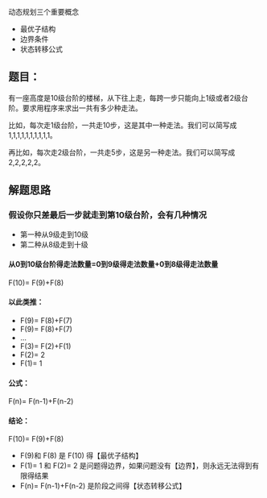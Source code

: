 动态规划三个重要概念
* 最优子结构
* 边界条件
* 状态转移公式

## 题目：
有一座高度是10级台阶的楼梯，从下往上走，每跨一步只能向上1级或者2级台阶。要求用程序来求出一共有多少种走法。

比如，每次走1级台阶，一共走10步，这是其中一种走法。我们可以简写成 1,1,1,1,1,1,1,1,1,1。

再比如，每次走2级台阶，一共走5步，这是另一种走法。我们可以简写成 2,2,2,2,2。

## 解题思路

### 假设你只差最后一步就走到第10级台阶，会有几种情况

* 第一种从9级走到10级
* 第二种从8级走到十级

####  从0到10级台阶得走法数量=0到9级得走法数量+0到8级得走法数量

 F(10)= F(9)+F(8)
 #### 以此类推：
 
 * F(9)= F(8)+F(7)
 * F(9)= F(8)+F(7)
 * ...
 * F(3)= F(2)+F(1)
 * F(2)= 2
 * F(1)= 1
 
 #### 公式：
  F(n)= F(n-1)+F(n-2)
  
  ####  结论：
  
  F(10)= F(9)+F(8)
  
  * F(9)和 F(8) 是 F(10) 得【最优子结构】
  * F(1)= 1 和  F(2)= 2 是问题得边界，如果问题没有【边界】，则永远无法得到有限得结果
  * F(n)= F(n-1)+F(n-2) 是阶段之间得【状态转移公式】
  
  